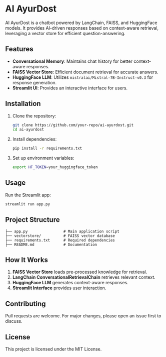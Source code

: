 # AI AyurDost

AI AyurDost is a chatbot powered by LangChain, FAISS, and HuggingFace models. It provides AI-driven responses based on context-aware retrieval, leveraging a vector store for efficient question-answering.

## Features
- **Conversational Memory**: Maintains chat history for better context-aware responses.
- **FAISS Vector Store**: Efficient document retrieval for accurate answers.
- **HuggingFace LLM**: Utilizes `mistralai/Mistral-7B-Instruct-v0.3` for response generation.
- **Streamlit UI**: Provides an interactive interface for users.

## Installation
1. Clone the repository:
   ```sh
   git clone https://github.com/your-repo/ai-ayurdost.git
   cd ai-ayurdost
   ```

2. Install dependencies:
   ```sh
   pip install -r requirements.txt
   ```

3. Set up environment variables:
   ```sh
   export HF_TOKEN=your_huggingface_token
   ```

## Usage
Run the Streamlit app:
```sh
streamlit run app.py
```

## Project Structure
```
├── app.py                # Main application script
├── vectorstore/          # FAISS vector database
├── requirements.txt      # Required dependencies
├── README.md             # Documentation
```

## How It Works
1. **FAISS Vector Store** loads pre-processed knowledge for retrieval.
2. **LangChain ConversationalRetrievalChain** retrieves relevant context.
3. **HuggingFace LLM** generates context-aware responses.
4. **Streamlit Interface** provides user interaction.

## Contributing
Pull requests are welcome. For major changes, please open an issue first to discuss.

## License
This project is licensed under the MIT License.

